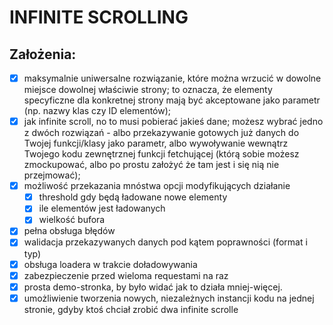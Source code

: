 # INFINITE SCROLLING 

## Założenia:
* [x] maksymalnie uniwersalne rozwiązanie, które można wrzucić w dowolne miejsce dowolnej właściwie strony; to oznacza, że elementy specyficzne dla konkretnej strony mają być akceptowane jako parametr (np. nazwy klas czy ID elementów);
* [x] jak infinite scroll, no to musi pobierać jakieś dane; możesz wybrać jedno z dwóch rozwiązań - albo przekazywanie gotowych już danych do Twojej funkcji/klasy jako parametr, albo wywoływanie wewnątrz Twojego kodu zewnętrznej funkcji fetchującej (którą sobie możesz zmockupować, albo po prostu założyć że tam jest i się nią nie przejmować);
* [x] możliwość przekazania mnóstwa opcji modyfikujących działanie
    * [x] threshold gdy będą ładowane nowe elementy
    * [x] ile elementów jest ładowanych
    * [x] wielkość bufora
* [x] pełna obsługa błędów
* [x] walidacja przekazywanych danych pod kątem poprawności (format i typ)
* [x] obsługa loadera w trakcie doładowywania
* [x] zabezpieczenie przed wieloma requestami na raz
* [x] prosta demo-stronka, by było widać jak to działa mniej-więcej.
* [x] umożliwienie tworzenia nowych, niezależnych instancji kodu na jednej stronie, gdyby ktoś chciał zrobić dwa infinite scrolle